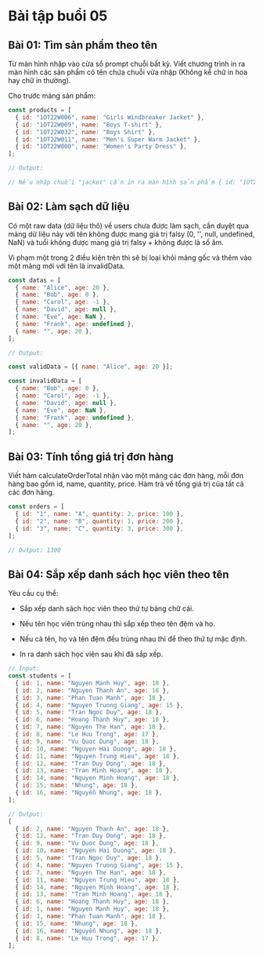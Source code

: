 # Bài tập buổi 05

## Bài 01: Tìm sản phẩm theo tên

Từ màn hình nhập vào cửa sổ prompt chuỗi bất kỳ. Viết chương trình in ra màn hình các sản phẩm có tên chứa chuỗi vừa nhập (Không kể chữ in hoa hay chữ in thường).

Cho trước mảng sản phẩm:

```js
const products = [
  { id: "1OT22W006", name: "Girls Windbreaker Jacket" },
  { id: "1OT22W009", name: "Boys T-shirt" },
  { id: "1OT22W032", name: "Boys Shirt" },
  { id: "1OT22W011", name: "Men's Super Warm Jacket" },
  { id: "1OT22W000", name: "Women's Party Dress" },
];

// Output:

// Nếu nhập chuỗi "jacket" cần in ra màn hình sản phẩm { id: "1OT22W006", name: "Girls Windbreaker Jacket" } và sản phẩm { id: "1OT22W011", name: "Men's Super Warm Jacket" }.
```

## Bài 02: Làm sạch dữ liệu

Có một raw data (dữ liệu thô) về users chưa được làm sạch, cần duyệt qua mảng dữ liệu này với tên không được mang giá trị falsy (0, '', null, undefined, NaN) và tuổi không được mang giá trị falsy + không được là số âm.

Vi phạm một trong 2 điều kiện trên thì sẽ bị loại khỏi mảng gốc và thêm vào một mảng mới với tên là invalidData.

```js
const datas = [
  { name: "Alice", age: 20 },
  { name: "Bob", age: 0 },
  { name: "Carol", age: -1 },
  { name: "David", age: null },
  { name: "Eve", age: NaN },
  { name: "Frank", age: undefined },
  { name: "", age: 20 },
];

// Output:

const validData = [{ name: "Alice", age: 20 }];

const invalidData = [
  { name: "Bob", age: 0 },
  { name: "Carol", age: -1 },
  { name: "David", age: null },
  { name: "Eve", age: NaN },
  { name: "Frank", age: undefined },
  { name: "", age: 20 },
];
```

## Bài 03: Tính tổng giá trị đơn hàng

Viết hàm calculateOrderTotal nhận vào một mảng các đơn hàng, mỗi đơn hàng bao gồm id, name, quantity, price. Hàm trả về tổng giá trị của tất cả các đơn hàng.

```js
const orders = [
  { id: "1", name: "A", quantity: 2, price: 100 },
  { id: "2", name: "B", quantity: 1, price: 200 },
  { id: "3", name: "C", quantity: 3, price: 300 },
];

// Output: 1300
```

## Bài 04: Sắp xếp danh sách học viên theo tên

Yêu cầu cụ thể:

- Sắp xếp danh sách học viên theo thứ tự bảng chữ cái.

- Nếu tên học viên trùng nhau thì sắp xếp theo tên đệm và họ.

- Nếu cả tên, họ và tên đệm đều trùng nhau thì để theo thứ tự mặc định.

- In ra danh sách học viên sau khi đã sắp xếp.

```js
// Input:
const students = [
  { id: 1, name: "Nguyen Manh Huy", age: 18 },
  { id: 2, name: "Nguyen Thanh An", age: 18 },
  { id: 3, name: "Phan Tuan Manh", age: 18 },
  { id: 4, name: "Nguyen Truong Giang", age: 15 },
  { id: 5, name: "Tran Ngoc Duy", age: 18 },
  { id: 6, name: "Hoang Thanh Huy", age: 18 },
  { id: 7, name: "Nguyen The Han", age: 18 },
  { id: 8, name: "Le Huu Trong", age: 17 },
  { id: 9, name: "Vu Quoc Dung", age: 18 },
  { id: 10, name: "Nguyen Hai Duong", age: 18 },
  { id: 11, name: "Nguyen Trung Hieu", age: 18 },
  { id: 12, name: "Tran Duy Dong", age: 18 },
  { id: 13, name: "Tran Minh Hoang", age: 18 },
  { id: 14, name: "Nguyen Minh Hoang", age: 18 },
  { id: 15, name: "Nhung", age: 18 },
  { id: 16, name: "Nguyễn Nhung", age: 18 },
];
```

```js
// Output:
[
  { id: 2, name: "Nguyen Thanh An", age: 18 },
  { id: 12, name: "Tran Duy Dong", age: 18 },
  { id: 9, name: "Vu Quoc Dung", age: 18 },
  { id: 10, name: "Nguyen Hai Duong", age: 18 },
  { id: 5, name: "Tran Ngoc Duy", age: 18 },
  { id: 4, name: "Nguyen Truong Giang", age: 15 },
  { id: 7, name: "Nguyen The Han", age: 18 },
  { id: 11, name: "Nguyen Trung Hieu", age: 18 },
  { id: 14, name: "Nguyen Minh Hoang", age: 18 },
  { id: 13, name: "Tran Minh Hoang", age: 18 },
  { id: 6, name: "Hoang Thanh Huy", age: 18 },
  { id: 1, name: "Nguyen Manh Huy", age: 18 },
  { id: 3, name: "Phan Tuan Manh", age: 18 },
  { id: 15, name: "Nhung", age: 18 },
  { id: 16, name: "Nguyễn Nhung", age: 18 },
  { id: 8, name: "Le Huu Trong", age: 17 },
];
```
